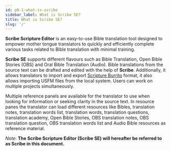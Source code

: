 ```yaml
---
id: p0-1-what-is-scribe
sidebar_label: What is Scribe SE?
title: What is Scribe SE?
slug: '/'
---
```





<!-- :::tip Features Introduced in version 0.5.2


[Shortcut keys for Audio recording](../Modes/Oral%20Bible%20Translation/p7-1-audio%20toolbar.mdx)

::: -->

**Scribe Scripture Editor** is an easy-to-use Bible translation tool designed to empower mother tongue translators to quickly and efficiently complete various tasks related to Bible translation with minimal training.


**Scribe SE** supports different flavours such as Bible Translation, Open Bible Stories (OBS) and Oral Bible Translation (Audio). Bible translations from the source text can be drafted and edited with the help of **Scribe**. Additionally, it allows translators to import and export [Scripture Burrito](https://docs.burrito.bible/) format, it also allows importing USFM files from the local system. Users can work on multiple projects simultaneously.

  Multiple reference panels are available for the translator to use when looking for information or seeking clarity in the source text. In resource panes the translator can load different resources like Bibles, translation notes, translation words list, translation words, translation questions, translation academy, Open Bible Stories, OBS translation notes, OBS translation question, OBS translation words list and Audio Bible resources as reference material.

*Note*:
 **The Scribe Scripture Editor (Scribe SE) will hereafter be referred to as Scribe in this document.**